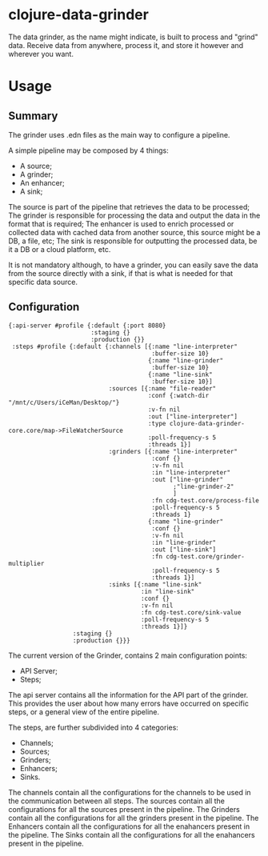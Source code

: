 # clojure-data-grinder

The data grinder, as the name might indicate, is built to process and "grind" data. 
Receive data from anywhere, process it, and store it however and wherever you want. 

# Usage

## Summary

The grinder uses .edn files as the main way to configure a pipeline. 

A simple pipeline may be composed by 4 things:

- A source;
- A grinder;
- An enhancer;
- A sink;

The source is part of the pipeline that retrieves the data to be processed;
The grinder is responsible for processing the data and output the data in the format that is required;
The enhancer is used to enrich processed or collected data with cached data from another source, this source
might be a DB, a file, etc;
The sink is responsible for outputting the processed data, be it a DB or a cloud platform, etc.

It is not mandatory although, to have a grinder, you can easily save the data from the source directly with a sink,
if that is what is needed for that specific data source.

## Configuration
```
{:api-server #profile {:default {:port 8080}
                       :staging {}
                       :production {}}
 :steps #profile {:default {:channels [{:name "line-interpreter"
                                        :buffer-size 10}
                                       {:name "line-grinder"
                                        :buffer-size 10}
                                       {:name "line-sink"
                                        :buffer-size 10}]
                            :sources [{:name "file-reader"
                                       :conf {:watch-dir "/mnt/c/Users/iCeMan/Desktop/"}
                                       :v-fn nil
                                       :out ["line-interpreter"]
                                       :type clojure-data-grinder-core.core/map->FileWatcherSource
                                       :poll-frequency-s 5
                                       :threads 1}]
                            :grinders [{:name "line-interpreter"
                                        :conf {}
                                        :v-fn nil
                                        :in "line-interpreter"
                                        :out ["line-grinder"
                                              ;"line-grinder-2"
                                              ]
                                        :fn cdg-test.core/process-file
                                        :poll-frequency-s 5
                                        :threads 1}
                                       {:name "line-grinder"
                                        :conf {}
                                        :v-fn nil
                                        :in "line-grinder"
                                        :out ["line-sink"]
                                        :fn cdg-test.core/grinder-multiplier
                                        :poll-frequency-s 5
                                        :threads 1}]
                            :sinks [{:name "line-sink"
                                     :in "line-sink"
                                     :conf {}
                                     :v-fn nil
                                     :fn cdg-test.core/sink-value
                                     :poll-frequency-s 5
                                     :threads 1}]}
                  :staging {}
                  :production {}}}
```

The current version of the Grinder, contains 2 main configuration points:

- API Server;
- Steps;

The api server contains all the information for the API part of the grinder. 
This provides the user about how many errors have occurred on specific steps, 
or a general view of the entire pipeline.

The steps, are further subdivided into 4 categories:

- Channels;
- Sources;
- Grinders;
- Enhancers;
- Sinks.

The channels contain all the configurations for the channels to be used in the communication between all steps.
The sources contain all the configurations for all the sources present in the pipeline.
The Grinders contain all the configurations for all the grinders present in the pipeline.
The Enhancers contain all the configurations for all the enahancers present in the pipeline.
The Sinks contain all the configurations for all the enahancers present in the pipeline.

 